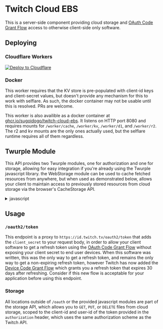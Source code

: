 # Twitch Cloud EBS
This is a server-side component providing cloud storage and [OAuth Code Grant Flow](https://dev.twitch.tv/docs/authentication/getting-tokens-oauth/#authorization-code-grant-flow) access to otherwise client-side only software.

## Deploying

### Cloudflare Workers

[![Deploy to Cloudflare](https://deploy.workers.cloudflare.com/button)](https://deploy.workers.cloudflare.com/?url=https%3A%2F%2Fgithub.com%2Fsugoidogo%2Ftwitch-cloud-ebs)

### Docker

This worker requires that the KV store is pre-populated with client-id keys and client-secret values, but doesn't provide any mechanism for this to work with selflare. As such, the docker container may not be usable until this is resolved. PRs are welcome.

This worker is also availible as a docker container at [ghcr.io/sugoidogo/twitch-cloud-ebs](https://github.com/sugoidogo/twitch-clips-consent-api/pkgs/container/twitch-clips-consent-api).
It listens on HTTP port 8080 and requires mounts for `/worker/cache`, `/worker/kv`, `/worker/d1`, and `/worker/r2`. 
The r2 and kv mounts are the only ones actually used, but the selflare runtime requires all of them regardless.

## Twurple Module

This API provides two Twurple modules, one for authorization and one for storage, allowing for easy integration if you're already using the Twurple javascript library.
the WebStorage module can be used to cache fetched resources from anywhere, but when used as demonstrated below, allows your client to maintain access to previously stored resources from cloud storage via the browser's CacheStorage API.

<details><summary>javascript</summary>

```javascript
import SugoiAuthProvider from 'https://ebs.domain.com/SugoiAuthProvider.js'
import WebStorage from 'https://ebs.domain.com/WebStorage.js'
import { ApiClient } from '@twurple/api';

const authProvicder=new SugoiAuthProvider('your-client-id')
const webStorage=new WebStorage(authProvider)
const apiClient = new ApiClient({ authProvider });

const config=await webStorage.fetch('config.json').then(response=>response.json())
```

</details>

## Usage

### `/oauth2/token`

This endpoint is a proxy to `https://id.twitch.tv/oauth2/token` that adds the `client_secret` to your request body, in order to allow your client software to get a refresh token using the [OAuth Code Grant Flow](https://dev.twitch.tv/docs/authentication/getting-tokens-oauth/#authorization-code-grant-flow) without exposing your client secret to end user devices. When this software was written, this was the only way to get a refresh token, and remains the only way to get a non-expiring refresh token, however Twitch has now added the [Device Code Grant Flow](https://dev.twitch.tv/docs/authentication/getting-tokens-oauth/#device-code-grant-flow) which grants you a refresh token that expires 30 days after refreshing. Consider if this new flow is acceptable for your application before using this endpoint.

### Storage

All locations outside of `/oauth` or the provided javascript modules are part of the storage API, which allows you to `GET`, `PUT`, or `DELETE` files from cloud storage, scoped to the client-id and user-id of the token provided in the `authorization` header, which uses the same authorization scheme as the Twitch API.